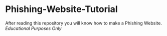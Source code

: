 # Phishing-Website-Tutorial
After reading this repository you will know how to make a Phishing Website. 
*Educational Purposes Only*



